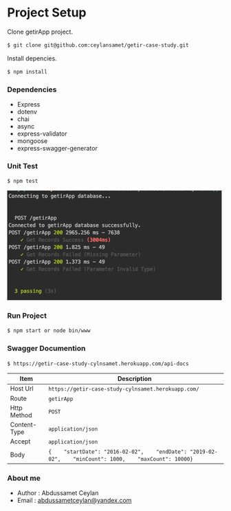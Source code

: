 # Project Setup

Clone getirApp project.
```sh
$ git clone git@github.com:ceylansamet/getir-case-study.git
```
Install depencies.
```sh
$ npm install
```
### Dependencies

  - Express
  - dotenv
  - chai
  - async
  - express-validator
  - mongoose
  - express-swagger-generator

### Unit Test


 ```sh
$ npm test
```

![Figure 1-1](img/unit-test.png "Img 1")


 ### Run Project
 ```sh
$ npm start or node bin/www
```



 ### Swagger Documention


```sh
$ https://getir-case-study-cylnsamet.herokuapp.com/api-docs
```
| Item | Description |
| --- | --- |
| Host Url | `https://getir-case-study-cylnsamet.herokuapp.com/` |
| Route | `getirApp` |
| Http Method | `POST` |
| Content-Type | `application/json` |
| Accept | `application/json` |
| Body | `{    "startDate": "2016-02-02",    "endDate": "2019-02-02",    "minCount": 1000,    "maxCount": 10000}` |



### About me

- Author : Abdussamet Ceylan
- Email :  abdussametceylan@yandex.com
